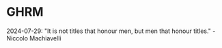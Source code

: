 # GHRM

2024-07-29: "It is not titles that honour men, but men that honour titles." - Niccolo Machiavelli